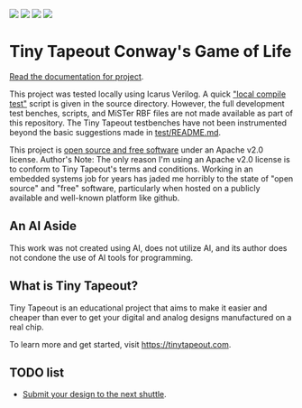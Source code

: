 ![](../../workflows/gds/badge.svg) ![](../../workflows/docs/badge.svg) ![](../../workflows/test/badge.svg) ![](../../workflows/fpga/badge.svg)

# Tiny Tapeout Conway's Game of Life

[Read the documentation for project](docs/info.md).

This project was tested locally using Icarus Verilog. A quick ["local compile test"](src/local_compile_test.bat) script is given in the source directory. However, the full development test benches, scripts, and MiSTer RBF files are not made available as part of this repository. The Tiny Tapeout testbenches have not been instrumented beyond the basic suggestions made in [test/README.md](test/README.md).

This project is [open source and free software](LICENSE) under an Apache v2.0 license. Author's Note: The only reason I'm using an Apache v2.0 license is to conform to Tiny Tapeout's terms and conditions. Working in an embedded systems job for years has jaded me horribly to the state of "open source" and "free" software, particularly when hosted on a publicly available and well-known platform like github.

## An AI Aside

This work was not created using AI, does not utilize AI, and its author does not condone the use of AI tools for programming.

## What is Tiny Tapeout?

Tiny Tapeout is an educational project that aims to make it easier and cheaper than ever to get your digital and analog designs manufactured on a real chip.

To learn more and get started, visit https://tinytapeout.com.

## TODO list

- [Submit your design to the next shuttle](https://app.tinytapeout.com/).
